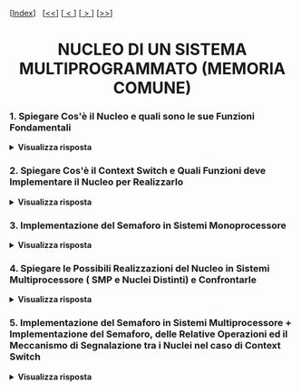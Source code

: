 [[Index](https://github.com/mikyll/Sistemi-Operativi-M/tree/main/flashcard)]&nbsp;&nbsp;
[[<<](https://github.com/mikyll/Sistemi-Operativi-M/blob/main/flashcard/01%20-%20Virtualizzazione.md)]
[[&nbsp;<&nbsp;](https://github.com/mikyll/Sistemi-Operativi-M/blob/main/flashcard/04%20-%20Modello%20a%20Memoria%20Comune.md)]
[[&nbsp;>&nbsp;](https://github.com/mikyll/Sistemi-Operativi-M/blob/main/flashcard/06%20-%20Modello%20a%20Scambio%20di%20Messaggi.md)]
[[>>](https://github.com/mikyll/Sistemi-Operativi-M/blob/main/flashcard/11%20-%20HPC.md)]

<h1 align="center">NUCLEO DI UN SISTEMA MULTIPROGRAMMATO (MEMORIA COMUNE)</h1>

### 1. Spiegare Cos'è il Nucleo e quali sono le sue Funzioni Fondamentali

<details>
  <summary><b>Visualizza risposta</b></summary>
  
  Il nucleo (o kernel) è il modulo realizzato in SW, HW o FW che supporta il concetto di processo e realizza gli strumenti necessari per la loro gestione. È il livello più interno di qualunque sistema basato su processi ed è l'unico conscio dell'esistenza delle interruzioni (sono invisibili ai processi).<br/>
  Caratteristiche fondamentali del nucleo:
  - **efficienza**, in quanto condiziona l'intera struttura a processi;
  - **dimensioni ridotte**, in quanto le funzioni richieste al nucleo sono estremamente semplici;
  - **separazione meccanismi e politiche**, il nucleo deve il più possibile contenere solo *meccanismi*, consente scegliere ed applicare diverse politiche di gestione a seconda del tipo di applicazione.
  
  Stati di un processo (in un sistema in cui il numero di processi è maggiore del numero delle unità di elaborazione):
  - **esecuzione**, quando al processo è assegnata l'unità di elaborazione;
  - **pronto**, quando al processo è revocata l'unità di elaborazione;
  - **bloccato**, quando il processo non è attivo (P sospensiva).
  Quando un processo perde il controllo del processore, il suo <ins>contesto</ins> (ovvero il *contenuto dei registri del processore*) viene salvato nel <ins>descrittore</ins> (un'*area di memoria associata al processo*).
  
  Le funzioni fondamentali del nucleo riguardano la gestione delle transizioni di stato dei processi, in particolare:
  1. Gestire il <ins>salvataggio ed il ripristino dei contesti dei processi</ins>, ovvero trasferire le informazioni dai registri al descrittore, quando esso passa dallo stato di esecuzione allo stato di pronto o bloccato.
  2. Effettuare lo <ins>scheduling della CPU</ins>, ovvero scegliere a quale processo assegnare l'unità di elaborazione.
  3. Gestire le <ins>interruzioni dei dispositivi</ins> esterni.
  4. Realizzare i <ins>meccanismi di sincronizzazione</ins>.
</details>

### 2. Spiegare Cos'è il Context Switch e Quali Funzioni deve Implementare il Nucleo per Realizzarlo

<details>
  <summary><b>Visualizza risposta</b></summary>
  
  Il cambio di contesto (context switch) è un'operazione realizzata dal kernel del SO, che permette a più processi di condividere la CPU in un sistema multitasking. In particolare, il kernel può essere suddiviso in 2 livelli:
  - *livello inferiore*, implementa i meccanismi per realizzare il cambio di contesto;
  - *livello superiore*, fornisce le funzioni (risposta alle interruzioni, primitive per creazione, eliminazione e sincronizzazione dei processi) direttamente utilizzabili dai processi.
  
  Il cambio di contesto permette di effettuare:
  - **Salvataggio_stato**, prevede il salvataggio del contesto del processo in esecuzione (informazioni contenute nei registri del processore) nel suo descrittore (area di memoria), e l'inserimento del descrittore nella coda dei processi bloccati o dei processi pronti.
  ```C
  void Salvataggio_stato()
  {
	int j;
	j = processo_in_esecuzione;
	descrittori[j].contesto = <valori_registri_CPU>;
  }
  ```
  - **Assegnazione_CPU**, prevede la rimozione del processo a maggior priorità dalla coda dei processi pronti ed il caricamento dell'identificatore di tale processo nel registro contenente il processo in esecuzione.
  ```C
  void Assegnazione_CPU() // scheduling: algoritmo con priorità
  {
	int k = 0, j;
	while (coda_processi_pronti[k].primo == -1) // -1 se l'elemento è l'ultimo (o la coda è vuota)
	{
		k++;
	}
	j = Prelievo(coda_processi_pronti[k]);
	processo_in_esecuzione = j;
  }
  ```
  - **Ripristino_stato**, prevede il caricamento del contesto del nuovo processo nei registri del processore.
  ```C
  void Ripristino_stato()
  {
	int j;
	j = processo_in_esecuzione;
	<registro-temp> = descrittori[j].servizio.delta_t;
	<registri-CPU> = descrittori[j].contesto;
  }
  ```
  Dunque il meccanismo di **cambio di contesto** si presenta come segue:
  ```C
  void Cambio_di_Contesto()
  {
	int j, k;
	Salvataggio_stato();
	j = processo_in_esecuzione;
	k = descrittori[j].servizio.priorità;
	Inserimento(j, coda_processi_pronti[k]);
	Assegnazione_CPU();
	Ripristino_stato();
  }
  ```
  NB: per consentire la modalità di servizio a divisione di tempo è necessario che il nucleo gestisca un *dispositivo temporizzatore*, che ad intervalli prefissati esegua il cambio di contesto.
</details>

### 3. Implementazione del Semaforo in Sistemi Monoprocessore

<details>
  <summary><b>Visualizza risposta</b></summary>
  
  Nel nucleo di un sistema monoprocessore, il semaforo può essere implementato tramite una *variabile intera* (≥0) ed un *puntatore ad una coda* (FIFO) di *descrittori di processi in attesa* sul semaforo. Ipotesi: gestione dei processi basata su priorità, ovvero al semaforo viene associato un insieme di code (una per priorità).
  ```C
  typedef struct {
	int contatore;
	coda_a_livelli coda;
  } descr_semaforo;
  
  descr_semaforo semafori[N_max_semafori];
  
  typedef int semaforo; // ID del semaforo nella lista 'semafori'
  
  void P(semaforo s)
  {
	int j, k;
	if (semafori[s].contatore == 0)
	{
		Salvataggio_stato();
		j = processo_in_esecuzione;
		k = descrittori[j].servizio.priorità;
		Inserimento(j, semafori[s].coda[k]);
		Assegnazione_CPU();
		Ripristino_stato();
	}
	else semafori[s].contatore--;
  }
  
  void V(semaforo s)
  {
	int j, k, p, q = 0; // j, k: processi; p, q: indici priorità
	while (semafori[s].coda[q].primo == -1 && q < min_priorità)
		q++;
	if (semafori[s].coda[q].primo != -1)
	{
		k = Prelievo(semafori[s].coda[q];
		j = processo_in_esecuzione;
		p = descrittori[j].servizio.priorità;
		if (p < q) // il processo in esecuzione è prioritario
			Inserimento(k, coda_processi_pronti[q]);
		else // preemption
		{
			Salvataggio_stato();
			Inserimento(j, coda_processi_pronti[p]);
			processo_in_esecuzione = k;
			Ripristino_stato();
		}
	}
	else semafori[s].contatore++;
  }
  ```
</details>

### 4. Spiegare le Possibili Realizzazioni del Nucleo in Sistemi Multiprocessore ( SMP e Nuclei Distinti) e Confrontarle

<details>
  <summary><b>Visualizza risposta</b></summary>
  
  Il SO che esegue in un'architettura multiprocessore deve gestire una molteplicità di CPU, ognuna delle quali può accedere alla stessa memoria condivisa. Vi sono 2 modelli: *SMP* ed a *Nuclei Distinti*.
  
  ##### Modello SMP
  Nel modello SMP (Symmetric Multi Processing) vi è un'<ins>unica copia del nucleo</ins> del Sistema Operativo, allocata <ins>nella memoria comune</ins>, che si occupa di tutte le risorse disponibili, comprese le CPU. Ogni processo può essere allocato su una qualunque CPU. È possibile che processi che eseguono su CPU diverse richiedano contemporaneamente funzioni del nucleo, ovvero vi è *competizione tra CPU* nell'esecuzione del nucleo, dunque vi è <ins>necessità di sincronizzazione</ins>.
  Soluzioni:
  - **Un solo lock**, ovvero viene associato al nucleo un lock per garantire la mutua esclusione delle funzioni del nucleo da parte di processi diversi. Tuttavia, in questo modo si <ins>limita il grado di parallelismo</ins>, escludendo a priori ogni possibilità di esecuzione contemporanea di funzioni del nucleo, che operano su strutture dati distinte (es: due semafori diversi).
  - **Lock multipli**, ovvero si individuano all'interno del nucleo diverse classi di sezioni critiche, ognuna associata ad una struttura dati separata e sufficientemente indipendente dalle altre (es: coda processi pronti, singoli semafori), e a ciascuna viene associato un lock distinto. In questo modo si <ins>incrementa il grado di parallelismo</ins>.

  Il modello SMP consente il <ins>load balancing</ins>, permettendo di schedulare equamente le varie richieste di processo su processori diversi. Tuttavia, in alcuni casi può essere vantaggioso assegnare un processo ad un determinato processore (usando la memoria privata del processore, in quanto se questa contiene già il codice del processo, il ripristino del contesto diventa più rapido), richiedendo però in questo caso una *coda dei processi pronti per nodo*, invece di una sola.
  
  ##### Modello a Nuclei Distinti
  Il modello a nuclei distinti prevede che vi siano più istanze del nucleo, raggruppate in una collezione, che eseguono in modo concorrente. Secondo questo modello, i processi che eseguono si possono dividere fra <ins>più nodi virtuali con poche interazioni reciproche</ins>. Ogni nodo virtuale è mappato su un nodo fisico (tutte le strutture del nucleo relative al nodo virtuale sono allocate nella memoria privata del nodo fisico) e tutte le interazioni locali ad un nodo virtuale possono essere eseguite indipendentemente e concorrentemente a quelle locali degli altri nodi. La memoria comune dell'architettura viene utilizzata solo per permettere a processi di nodi virtuali diversi di interagire.<br/>
  Nel modello a kernel distinti <ins>un processo può eseguire solo sul nodo contenente il relativo descrittore</ins>, rendendo impossibile l'attuazione di politiche di load balancing.
  
  ##### Confronto SMP e Nuclei Distinti
  **Grado di Parallelismo**: il modello a <ins>Nuclei Distinti</ins> è più vantaggioso, in quanto vi è un <ins>minor grado di accoppiamento tra le CPU, che garantisce maggiore scalabilità</ins>.
  
  **Gestione Ottimale delle Risorse Computazionali**: il modello <ins>SMP</ins> fornisce i presupposti per un migliore bilanciamento del carico tra le CPU (load balancing), poiché lo <ins>scheduler decide su quale CPU (fra tutte) allocare un processo</ins>. Al contrario, nel modello a Nuclei Distinti, ogni processo è vincolato ad essere schedulato sempre sullo stesso nodo.
</details>

### 5. Implementazione del Semaforo in Sistemi Multiprocessore + Implementazione del Semaforo, delle Relative Operazioni ed il Meccanismo di Segnalazione tra i Nuclei nel caso di Context Switch
<!-- + Esempio di Interazione chiesto dalla prof -->

<details>
  <summary><b>Visualizza risposta</b></summary>
  
  ##### Modello SMP
  In SMP i semafori sono realizzati proteggendo gli accessi ai contatori e alla coda dei processi pronti mediante lock. Se si usa un lock per ogni risorsa, due operazioni <ins>P su semafori diversi possono operare contemporaneamente solo se non sono sospensive</ins>, in quanto i semafori hanno *lock diversi*, ma la *coda dei processi pronti* è una risorsa *condivisa*, altrimenti devono operare in sequenza.<br/>
  Esempio: se vi è scheduling pre-emptive con priorità, una V può portare in esecuzione un processo con priorità superiore a quella di uno dei tanti in esecuzione (anche in altre CPU). Dunque, occorre che il nucleo revochi l'accesso alla CPU di uno di questi ultimi e lo assegni al processo più prioritario appena riattivato. È quindi necessario che il nucleo mantenga l'informazione del processo a più bassa priorità in esecuzione e su quale esso operi, rendendo inoltre necessario l'invio di interrupt HW alle varie CPU.
  
  ##### Modello a Nuclei Distinti
  Nel modello a Nuclei Distinti, poiché solo le interazioni tra processi appartenenti a nodi virtuali diversi utilizzano la memoria comune, si distinguono i semafori tra:
  - **semafori privati** di un nodo virtuale, utilizzati solo dai <ins>processi appartenenti al nodo</ins>;
  - **semafori condivisi** tra nodi virtuali, utilizzati da processi appartenenti a nodi diversi, e le cui <ins>informazioni</ins> sono contenute <ins>in memoria comune</ins>.
  
  Ogni semaforo condiviso è rappresentato come:
  - un <ins>intero in memoria comune</ins>, protetto da un lock;
  - una <ins>coda locale per ogni nodo</ins>, contenente i descrittori dei processi locali sospesi nel semaforo;
  - una <ins>coda globale di tutti i *rappresentanti* dei processi sospesi sul semaforo</ins> (il rappresentante di un processo identifica il nodo fisico su cui opera ed il descrittore contenuto nella memoria privata del nodo).
  
  Una P sospensiva su un semaforo condiviso porta a inserire il rappresentante del processo chiamante nella coda globale ed il descrittore nella coda locale; una V, invece, estrae un processo dalla coda globale, ne comunica l'identità al nodo virtuale relativo (tramite interruzione, per garantire il rispetto della priorità), il quale risveglia il processo estraendo il descrittore dalla propria coda locale.
  
  Implementazione in pseudo-C:
  ```C
  void P(semaphore s)
  {
	if (is_private(s)) {
		// P come nel caso monoprocessore
	} else {
		lock(s.common_lock);
		// P
		// se necessario sospende il rappresentante nel processo in s.q
		unlock(s.common_lock);
	}
  }
  
  void V(semaphore s)
  {
	if (is_private(s)) {
		// P come nel caso monoprocessore
	} else {
		lock(s.common_lock);
		if (!empty(s.q)) {
			if (s.node == current_node) {
				// P come nel caso monoprocessore
			} else {
				// estrae p da s.q
				int ch = get_buffer(p.node);
				while (busy(ch)) {}
				send(ch, p.id);
				interrupt(p.cpu);
			}
		} else {
			p.c++;
		}
		unlock(s.common_lock);
	}
  }
  ```
</details>
